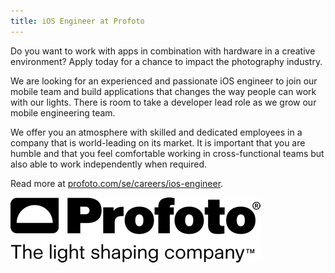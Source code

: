 ```yaml
---
title: iOS Engineer at Profoto
---
```

Do you want to work with apps in combination with hardware in a creative environment? Apply today for a chance to impact the photography industry.

We are looking for an experienced and passionate iOS engineer to join our mobile team and build applications that changes the way people can work with our lights. There is room to take a developer lead role as we grow our mobile engineering team.

We offer you an atmosphere with skilled and dedicated employees in a company that is world-leading on its market. It is important that you are humble and that you feel comfortable working in cross-functional teams but also able to work independently when required.

Read more at [profoto.com/se/careers/ios-engineer](https://profoto.com/se/careers/ios-engineer).

![Profoto logo](/assets/images/profoto.png)
